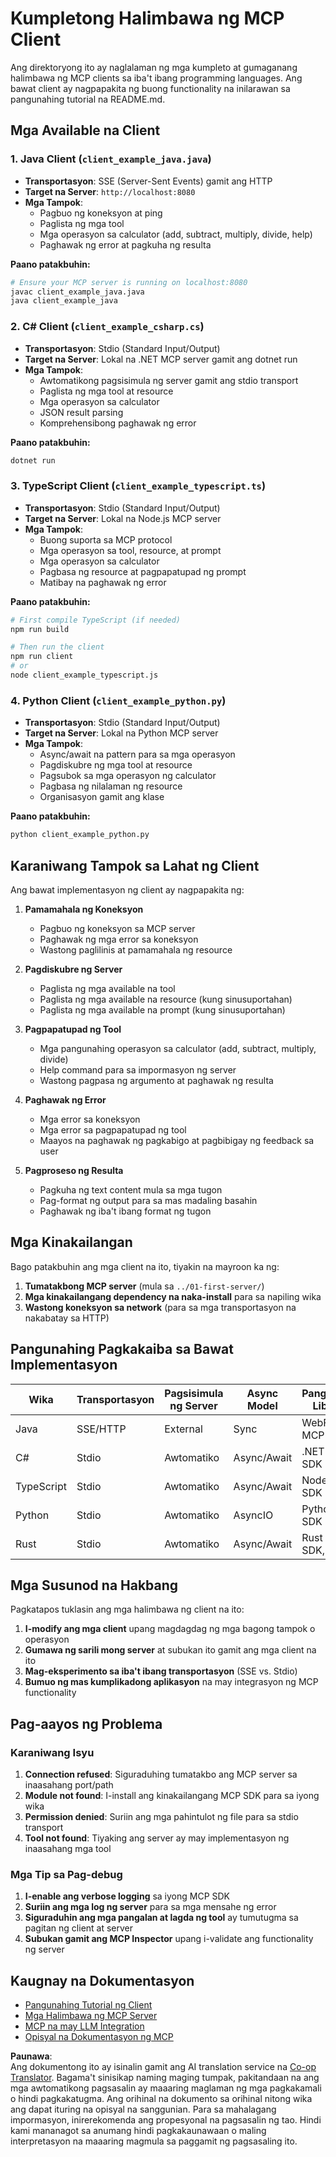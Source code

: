 <!--
CO_OP_TRANSLATOR_METADATA:
{
  "original_hash": "8358c13b5b6877e475674697cdc1a904",
  "translation_date": "2025-08-18T18:29:50+00:00",
  "source_file": "03-GettingStarted/02-client/complete_examples.md",
  "language_code": "tl"
}
-->
# Kumpletong Halimbawa ng MCP Client

Ang direktoryong ito ay naglalaman ng mga kumpleto at gumaganang halimbawa ng MCP clients sa iba't ibang programming languages. Ang bawat client ay nagpapakita ng buong functionality na inilarawan sa pangunahing tutorial na README.md.

## Mga Available na Client

### 1. Java Client (`client_example_java.java`)

- **Transportasyon**: SSE (Server-Sent Events) gamit ang HTTP
- **Target na Server**: `http://localhost:8080`
- **Mga Tampok**:
  - Pagbuo ng koneksyon at ping
  - Paglista ng mga tool
  - Mga operasyon sa calculator (add, subtract, multiply, divide, help)
  - Paghawak ng error at pagkuha ng resulta

**Paano patakbuhin:**

```bash
# Ensure your MCP server is running on localhost:8080
javac client_example_java.java
java client_example_java
```

### 2. C# Client (`client_example_csharp.cs`)

- **Transportasyon**: Stdio (Standard Input/Output)
- **Target na Server**: Lokal na .NET MCP server gamit ang dotnet run
- **Mga Tampok**:
  - Awtomatikong pagsisimula ng server gamit ang stdio transport
  - Paglista ng mga tool at resource
  - Mga operasyon sa calculator
  - JSON result parsing
  - Komprehensibong paghawak ng error

**Paano patakbuhin:**

```bash
dotnet run
```

### 3. TypeScript Client (`client_example_typescript.ts`)

- **Transportasyon**: Stdio (Standard Input/Output)
- **Target na Server**: Lokal na Node.js MCP server
- **Mga Tampok**:
  - Buong suporta sa MCP protocol
  - Mga operasyon sa tool, resource, at prompt
  - Mga operasyon sa calculator
  - Pagbasa ng resource at pagpapatupad ng prompt
  - Matibay na paghawak ng error

**Paano patakbuhin:**

```bash
# First compile TypeScript (if needed)
npm run build

# Then run the client
npm run client
# or
node client_example_typescript.js
```

### 4. Python Client (`client_example_python.py`)

- **Transportasyon**: Stdio (Standard Input/Output)  
- **Target na Server**: Lokal na Python MCP server
- **Mga Tampok**:
  - Async/await na pattern para sa mga operasyon
  - Pagdiskubre ng mga tool at resource
  - Pagsubok sa mga operasyon ng calculator
  - Pagbasa ng nilalaman ng resource
  - Organisasyon gamit ang klase

**Paano patakbuhin:**

```bash
python client_example_python.py
```

## Karaniwang Tampok sa Lahat ng Client

Ang bawat implementasyon ng client ay nagpapakita ng:

1. **Pamamahala ng Koneksyon**
   - Pagbuo ng koneksyon sa MCP server
   - Paghawak ng mga error sa koneksyon
   - Wastong paglilinis at pamamahala ng resource

2. **Pagdiskubre ng Server**
   - Paglista ng mga available na tool
   - Paglista ng mga available na resource (kung sinusuportahan)
   - Paglista ng mga available na prompt (kung sinusuportahan)

3. **Pagpapatupad ng Tool**
   - Mga pangunahing operasyon sa calculator (add, subtract, multiply, divide)
   - Help command para sa impormasyon ng server
   - Wastong pagpasa ng argumento at paghawak ng resulta

4. **Paghawak ng Error**
   - Mga error sa koneksyon
   - Mga error sa pagpapatupad ng tool
   - Maayos na paghawak ng pagkabigo at pagbibigay ng feedback sa user

5. **Pagproseso ng Resulta**
   - Pagkuha ng text content mula sa mga tugon
   - Pag-format ng output para sa mas madaling basahin
   - Paghawak ng iba't ibang format ng tugon

## Mga Kinakailangan

Bago patakbuhin ang mga client na ito, tiyakin na mayroon ka ng:

1. **Tumatakbong MCP server** (mula sa `../01-first-server/`)
2. **Mga kinakailangang dependency na naka-install** para sa napiling wika
3. **Wastong koneksyon sa network** (para sa mga transportasyon na nakabatay sa HTTP)

## Pangunahing Pagkakaiba sa Bawat Implementasyon

| Wika       | Transportasyon | Pagsisimula ng Server | Async Model | Pangunahing Libraries       |
|------------|----------------|-----------------------|-------------|-----------------------------|
| Java       | SSE/HTTP       | External              | Sync        | WebFlux, MCP SDK            |
| C#         | Stdio          | Awtomatiko            | Async/Await | .NET MCP SDK                |
| TypeScript | Stdio          | Awtomatiko            | Async/Await | Node MCP SDK                |
| Python     | Stdio          | Awtomatiko            | AsyncIO     | Python MCP SDK              |
| Rust       | Stdio          | Awtomatiko            | Async/Await | Rust MCP SDK, Tokio         |

## Mga Susunod na Hakbang

Pagkatapos tuklasin ang mga halimbawa ng client na ito:

1. **I-modify ang mga client** upang magdagdag ng mga bagong tampok o operasyon
2. **Gumawa ng sarili mong server** at subukan ito gamit ang mga client na ito
3. **Mag-eksperimento sa iba't ibang transportasyon** (SSE vs. Stdio)
4. **Bumuo ng mas kumplikadong aplikasyon** na may integrasyon ng MCP functionality

## Pag-aayos ng Problema

### Karaniwang Isyu

1. **Connection refused**: Siguraduhing tumatakbo ang MCP server sa inaasahang port/path
2. **Module not found**: I-install ang kinakailangang MCP SDK para sa iyong wika
3. **Permission denied**: Suriin ang mga pahintulot ng file para sa stdio transport
4. **Tool not found**: Tiyaking ang server ay may implementasyon ng inaasahang mga tool

### Mga Tip sa Pag-debug

1. **I-enable ang verbose logging** sa iyong MCP SDK
2. **Suriin ang mga log ng server** para sa mga mensahe ng error
3. **Siguraduhin ang mga pangalan at lagda ng tool** ay tumutugma sa pagitan ng client at server
4. **Subukan gamit ang MCP Inspector** upang i-validate ang functionality ng server

## Kaugnay na Dokumentasyon

- [Pangunahing Tutorial ng Client](./README.md)
- [Mga Halimbawa ng MCP Server](../../../../03-GettingStarted/01-first-server)
- [MCP na may LLM Integration](../../../../03-GettingStarted/03-llm-client)
- [Opisyal na Dokumentasyon ng MCP](https://modelcontextprotocol.io/)

**Paunawa**:  
Ang dokumentong ito ay isinalin gamit ang AI translation service na [Co-op Translator](https://github.com/Azure/co-op-translator). Bagama't sinisikap naming maging tumpak, pakitandaan na ang mga awtomatikong pagsasalin ay maaaring maglaman ng mga pagkakamali o hindi pagkakatugma. Ang orihinal na dokumento sa orihinal nitong wika ang dapat ituring na opisyal na sanggunian. Para sa mahalagang impormasyon, inirerekomenda ang propesyonal na pagsasalin ng tao. Hindi kami mananagot sa anumang hindi pagkakaunawaan o maling interpretasyon na maaaring magmula sa paggamit ng pagsasaling ito.